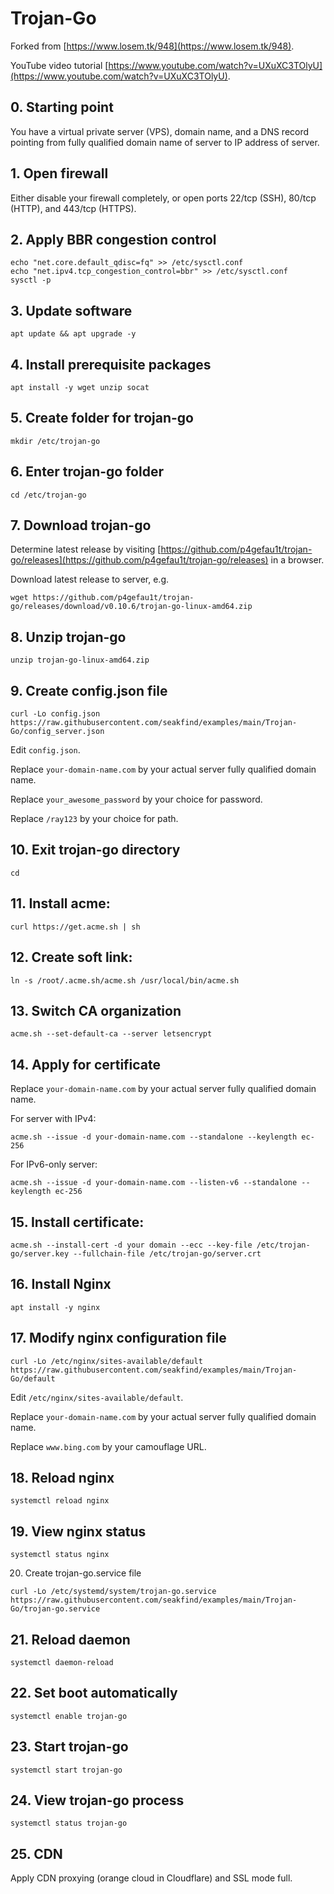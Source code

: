# Trojan-Go

Forked from [https://www.losem.tk/948](https://www.losem.tk/948).

YouTube video tutorial [https://www.youtube.com/watch?v=UXuXC3TOlyU](https://www.youtube.com/watch?v=UXuXC3TOlyU).

## 0. Starting point

You have a virtual private server (VPS), domain name, and a DNS record pointing from fully qualified domain name of server to IP address of server.

## 1. Open firewall

Either disable your firewall completely, or open ports 22/tcp (SSH), 80/tcp (HTTP), and 443/tcp (HTTPS).

## 2. Apply BBR congestion control

```
echo "net.core.default_qdisc=fq" >> /etc/sysctl.conf
echo "net.ipv4.tcp_congestion_control=bbr" >> /etc/sysctl.conf
sysctl -p
```

## 3. Update software

```
apt update && apt upgrade -y
```

## 4. Install prerequisite packages

```
apt install -y wget unzip socat
```

## 5. Create folder for trojan-go

```
mkdir /etc/trojan-go
```

## 6. Enter trojan-go folder

```
cd /etc/trojan-go
```

## 7. Download trojan-go

Determine latest release by visiting [https://github.com/p4gefau1t/trojan-go/releases](https://github.com/p4gefau1t/trojan-go/releases) in a browser.

Download latest release to server, e.g. 

```
wget https://github.com/p4gefau1t/trojan-go/releases/download/v0.10.6/trojan-go-linux-amd64.zip
```

## 8. Unzip trojan-go

```
unzip trojan-go-linux-amd64.zip
```

## 9. Create config.json file

```
curl -Lo config.json https://raw.githubusercontent.com/seakfind/examples/main/Trojan-Go/config_server.json
```

Edit `config.json`.

Replace `your-domain-name.com` by your actual server fully qualified domain name.

Replace `your_awesome_password` by your choice for password.

Replace `/ray123` by your choice for path.

## 10. Exit trojan-go directory

```
cd
```

## 11. Install acme:

```
curl https://get.acme.sh | sh
```

## 12. Create soft link:

```
ln -s /root/.acme.sh/acme.sh /usr/local/bin/acme.sh
```

## 13. Switch CA organization

```
acme.sh --set-default-ca --server letsencrypt
```

## 14. Apply for certificate

Replace `your-domain-name.com` by your actual server fully qualified domain name.

For server with IPv4:

```
acme.sh --issue -d your-domain-name.com --standalone --keylength ec-256
```

For IPv6-only server:

```
acme.sh --issue -d your-domain-name.com --listen-v6 --standalone --keylength ec-256
```

## 15. Install certificate:

```
acme.sh --install-cert -d your domain --ecc --key-file /etc/trojan-go/server.key --fullchain-file /etc/trojan-go/server.crt
```

## 16. Install Nginx

```
apt install -y nginx
```

## 17. Modify nginx configuration file

```
curl -Lo /etc/nginx/sites-available/default https://raw.githubusercontent.com/seakfind/examples/main/Trojan-Go/default
```

Edit `/etc/nginx/sites-available/default`.

Replace `your-domain-name.com` by your actual server fully qualified domain name.

Replace `www.bing.com` by your camouflage URL.

## 18. Reload nginx

```
systemctl reload nginx
```

## 19. View nginx status

```
systemctl status nginx
```

20. Create trojan-go.service file

```
curl -Lo /etc/systemd/system/trojan-go.service https://raw.githubusercontent.com/seakfind/examples/main/Trojan-Go/trojan-go.service
```

## 21. Reload daemon

```
systemctl daemon-reload
```

## 22. Set boot automatically

```
systemctl enable trojan-go
```

## 23. Start trojan-go

```
systemctl start trojan-go
```

## 24. View trojan-go process

```
systemctl status trojan-go
```

## 25. CDN

Apply CDN proxying (orange cloud in Cloudflare) and SSL mode full.
